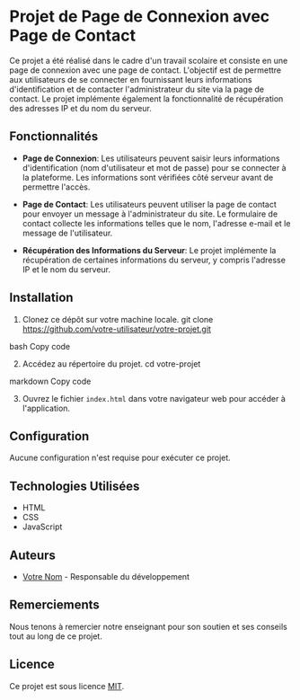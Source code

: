 # Projet de Page de Connexion avec Page de Contact

Ce projet a été réalisé dans le cadre d'un travail scolaire et consiste en une page de connexion avec une page de contact. L'objectif est de permettre aux utilisateurs de se connecter en fournissant leurs informations d'identification et de contacter l'administrateur du site via la page de contact. Le projet implémente également la fonctionnalité de récupération des adresses IP et du nom du serveur.

## Fonctionnalités

- **Page de Connexion**: Les utilisateurs peuvent saisir leurs informations d'identification (nom d'utilisateur et mot de passe) pour se connecter à la plateforme. Les informations sont vérifiées côté serveur avant de permettre l'accès.

- **Page de Contact**: Les utilisateurs peuvent utiliser la page de contact pour envoyer un message à l'administrateur du site. Le formulaire de contact collecte les informations telles que le nom, l'adresse e-mail et le message de l'utilisateur.

- **Récupération des Informations du Serveur**: Le projet implémente la récupération de certaines informations du serveur, y compris l'adresse IP et le nom du serveur.

## Installation

1. Clonez ce dépôt sur votre machine locale.
git clone https://github.com/votre-utilisateur/votre-projet.git

bash
Copy code

2. Accédez au répertoire du projet.
cd votre-projet

markdown
Copy code

3. Ouvrez le fichier `index.html` dans votre navigateur web pour accéder à l'application.

## Configuration

Aucune configuration n'est requise pour exécuter ce projet.

## Technologies Utilisées

- HTML
- CSS
- JavaScript

## Auteurs

- [Votre Nom](https://github.com/votre-utilisateur) - Responsable du développement

## Remerciements

Nous tenons à remercier notre enseignant pour son soutien et ses conseils tout au long de ce projet.

## Licence

Ce projet est sous licence [MIT](LICENSE).
